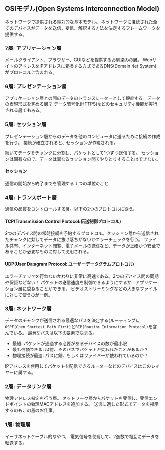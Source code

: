 ## OSIモデル(Open Systems Interconnection Model)
ネットワークで提供される絶対的な基本モデル。
ネットワークに接続された全てのデバイスがデータを送信、受信、解釈する方法を決定するフレームワークを提供する。

### 7層: アプリケーション層
メールクライアント、ブラウザー、GUIなどを提供するお馴染みの層。
WebサイトのアドレスをIPアドレスに変換する方式であるDNS(Domain Net System)がプロトコルに含まれる。

### 6層: プレゼンテーション層
アプリケーション層との間のデータのトランスレーターとして機能する。データの表現形式を定める層？
データ暗号化(HTTPS)などのセキュリティ機能が実行される層でもある。

### 5層: セッション層
プレゼンテーション層からのデータを他のコンピュータに送るために接続の作成を行う。
接続が確立されると、セッションが作成される。

続いてデータをチャンクに分割し、パケットとして1つずつ送信する。
セッションは固有なので、データは異なるセッション間でやりとりすることはできない。

#### セッション
通信の開始から終了までを管理する１つの単位のこと

### 4層: トランスポート層
通信の品質をコントロールする層。以下の2つのプロトコルに従う。

#### TCP(Transmission Control Protocol:伝送制御プロトコル)
2つのデバイス間の常時接続を予約するプロトコル。セッション層から送信されたチャンクに対してデータに抜け落ちがないかエラーチェックを行う。
ファイル共有、インターネット閲覧、電子メールの送信など、データが正確かつ安全であることが必要なものに対して使用される。

#### UDP(User Datagram Protocol: ユーザーデータグラムプロトコル)
エラーチェックを行わないかわりに非常に高速である。2つのデバイス間の同期や保証などない！
パケットの送信速度を制御できるようにするか、アプリケーション層に委ねることができる。
ビデオストリーミングなどの大きなファイルに対して使うのが一例。

### 3層: ネットワーク層
データのチャンクが送信される最適なパスを決定する(ルーティング)。
`OSPF(Open Shortest Path First)`と`RIP(Routing Information Protocol)`を含んでいる。
最適なパスは以下の要素で決まる。
* 最短: パケットが通過する必要があるデバイスの数が最小限
* 最も信頼できる: 以前、そのパスでパケットが失われたことがあるか？
* 物理接続が最速: パスに銅、もしくはファイバーが使われているのか？

IPアドレスを使用してパケットを配信できるルーターなどのデバイスはこのレイヤーに属する。
### 2層: データリンク層
物理アドレス指定を行う層。
ネットワーク層からパケットを受信し、受信エンドポイントの物理MACアドレスを追加する。
送信に適した形式でデータを掲示するのもこの層のお仕事。

### 1層: 物理層
イーサネットケーブル的なやつ。
電気信号を使用して、2進数で相互にデータを転送する。
